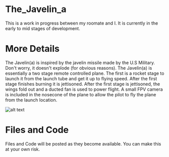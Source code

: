 # The_Javelin_a
This is a work in progress between my roomate and I. It is currently in the early to mid stages of development.

# More Details
The Javelin(a) is inspired by the javelin missile made by the U.S Military. Don't worry, it doesn't explode (for obvious reasons). The Javelin(a) is essentially a two stage remote controlled plane. The first is a rocket stage to launch it from the launch tube and get it up to flying speed. After the first stage finishes burning it is jettisoned. After the first stage is jettisoned, the wings fold out and a ducted fan is used to power flight. A small FPV camera is included in the nosecone of the plane to allow the pilot to fly the plane from the launch location.

![alt text](https://github.com/[Amm009]/The_Javelin_a/blob/main/Extra/image.jpg)

# Files and Code
Files and Code will be posted as they become available. You can make this at your own risk.
